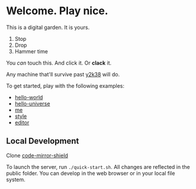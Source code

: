 # Welcome. Play nice.

This is a digital garden. It is yours.

1. Stop
1. Drop
1. Hammer time

You _can_ touch this. And click it. Or **clack** it.

Any machine that'll survive past [y2k38](https://y2k38.info) will do.

To get started, play with the following examples:

* [hello-world](/hello-world.html)
* [hello-universe](/hello-universe.html)
* [me](/me)
* [style](/style.css)
* [editor](/editor.js)

## Local Development
Clone [code-mirror-shield](https://git.sr.ht/~tychi/code-mirror-shield)

To launch the server, run `./quick-start.sh`. All changes are reflected in the public folder. You can develop in the web browser or in your local file system.
